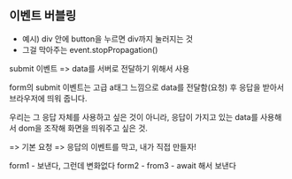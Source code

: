 
## 이벤트 버블링
+ 예시) div 안에 button을 누르면 div까지 눌러지는 것
+ 그걸 막아주는 event.stopPropagation()


submit 이벤트 => data를 서버로 전달하기 위해서 사용

form의 submit 이벤트는 고급 a태그 느낌으로 data를 전달함(요청) 후 응답을 받아서 
브라우저에 띄워 줍니다.

우리는 그 응답 자체를 사용하고 싶은 것이 아니라, 
응답이 가지고 있는 data를 사용해서 dom을 조작해 화면을 띄워주고 싶은 것.

=> 기본 요청 => 응답의 이벤트를 막고, 내가 직접 만들자!


form1 - 보낸다, 그런데 변화없다
form2 -
from3 - await 해서 보낸다